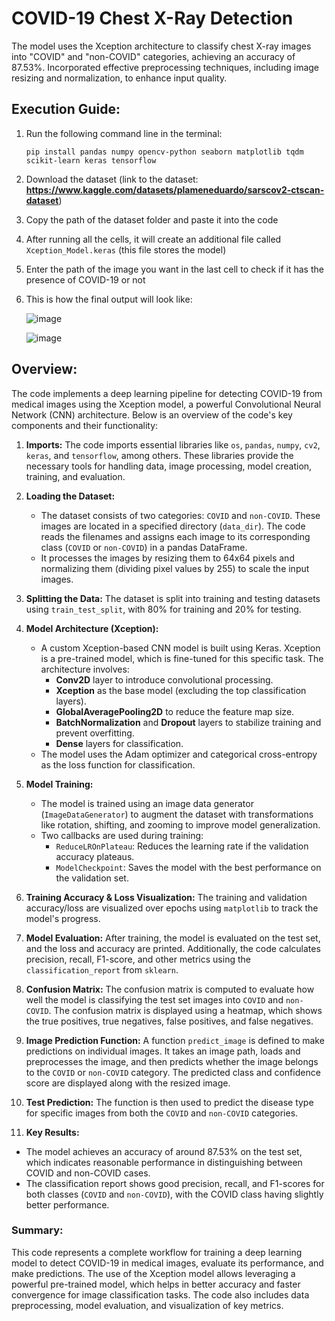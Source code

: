 # COVID-19 Chest X-Ray Detection

The model uses the Xception architecture to classify chest X-ray images into "COVID" and "non-COVID" categories, achieving an accuracy of 87.53%. Incorporated effective preprocessing techniques, including image resizing and normalization, to enhance input quality.

## Execution Guide:

1. Run the following command line in the terminal:
   ```
   pip install pandas numpy opencv-python seaborn matplotlib tqdm scikit-learn keras tensorflow
   ```
  
2. Download the dataset (link to the dataset: **https://www.kaggle.com/datasets/plameneduardo/sarscov2-ctscan-dataset**)

3. Copy the path of the dataset folder and paste it into the code

4. After running all the cells, it will create an additional file called `Xception_Model.keras` (this file stores the model)

6. Enter the path of the image you want in the last cell to check if it has the presence of COVID-19 or not

7. This is how the final output will look like:

   ![image](https://github.com/user-attachments/assets/f5ef3561-cc00-44de-bc37-a8cc42a76994)

   ![image](https://github.com/user-attachments/assets/791ad909-ae92-41b3-b59a-14506a8fe7d1)


## Overview:
The code implements a deep learning pipeline for detecting COVID-19 from medical images using the Xception model, a powerful Convolutional Neural Network (CNN) architecture. Below is an overview of the code's key components and their functionality:

1. **Imports:** The code imports essential libraries like `os`, `pandas`, `numpy`, `cv2`, `keras`, and `tensorflow`, among others. These libraries provide the necessary tools for handling data, image processing, model creation, training, and evaluation.

2. **Loading the Dataset:**
   - The dataset consists of two categories: `COVID` and `non-COVID`. These images are located in a specified directory (`data_dir`). The code reads the filenames and assigns each image to its corresponding class (`COVID` or `non-COVID`) in a pandas DataFrame.
   - It processes the images by resizing them to 64x64 pixels and normalizing them (dividing pixel values by 255) to scale the input images.

3. **Splitting the Data:** The dataset is split into training and testing datasets using `train_test_split`, with 80% for training and 20% for testing.

4. **Model Architecture (Xception):**
   - A custom Xception-based CNN model is built using Keras. Xception is a pre-trained model, which is fine-tuned for this specific task. The architecture involves:
     - **Conv2D** layer to introduce convolutional processing.
     - **Xception** as the base model (excluding the top classification layers).
     - **GlobalAveragePooling2D** to reduce the feature map size.
     - **BatchNormalization** and **Dropout** layers to stabilize training and prevent overfitting.
     - **Dense** layers for classification.
   - The model uses the Adam optimizer and categorical cross-entropy as the loss function for classification.

5. **Model Training:**
   - The model is trained using an image data generator (`ImageDataGenerator`) to augment the dataset with transformations like rotation, shifting, and zooming to improve model generalization.
   - Two callbacks are used during training:
     - `ReduceLROnPlateau`: Reduces the learning rate if the validation accuracy plateaus.
     - `ModelCheckpoint`: Saves the model with the best performance on the validation set.

6. **Training Accuracy & Loss Visualization:** The training and validation accuracy/loss are visualized over epochs using `matplotlib` to track the model's progress.

7. **Model Evaluation:** After training, the model is evaluated on the test set, and the loss and accuracy are printed. Additionally, the code calculates precision, recall, F1-score, and other metrics using the `classification_report` from `sklearn`.

8. **Confusion Matrix:** The confusion matrix is computed to evaluate how well the model is classifying the test set images into `COVID` and `non-COVID`. The confusion matrix is displayed using a heatmap, which shows the true positives, true negatives, false positives, and false negatives.

9. **Image Prediction Function:** A function `predict_image` is defined to make predictions on individual images. It takes an image path, loads and preprocesses the image, and then predicts whether the image belongs to the `COVID` or `non-COVID` category. The predicted class and confidence score are displayed along with the resized image.

10. **Test Prediction:** The function is then used to predict the disease type for specific images from both the `COVID` and `non-COVID` categories.

11. **Key Results:**
   - The model achieves an accuracy of around 87.53% on the test set, which indicates reasonable performance in distinguishing between COVID and non-COVID cases.
   - The classification report shows good precision, recall, and F1-scores for both classes (`COVID` and `non-COVID`), with the COVID class having slightly better performance.

### Summary:
This code represents a complete workflow for training a deep learning model to detect COVID-19 in medical images, evaluate its performance, and make predictions. The use of the Xception model allows leveraging a powerful pre-trained model, which helps in better accuracy and faster convergence for image classification tasks. The code also includes data preprocessing, model evaluation, and visualization of key metrics.
